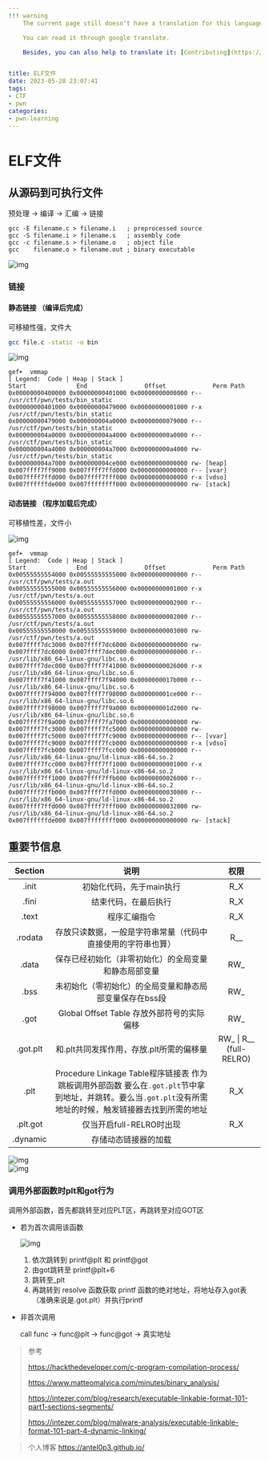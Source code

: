```yaml
---
!!! warning
    The current page still doesn't have a translation for this language.

    You can read it through google translate.

    Besides, you can also help to translate it: [Contributing](https://ctf-wiki.org/en/contribute/before-contributing/). 


title: ELF文件
date: 2023-05-28 23:07:41
tags:
- CTF
- pwn
categories:
- pwn-learning
---
```



# ELF文件

## 从源码到可执行文件

预处理 ->  编译 ->  汇编 ->  链接

```assembly
gcc -E filename.c > filename.i   ; preprocessed source
gcc -S filename.i > filename.s   ; assembly code
gcc -c filename.s > filename.o   ; object file
gcc    filename.o > filename.out ; binary executable
```

![img](0x1.png)

### 链接

#### 静态链接 （编译后完成）

可移植性强，文件大

```sh
gcc file.c -static -o bin
```

![img](0x2.png)

```assembly
gef➤  vmmap 
[ Legend:  Code | Heap | Stack ]
Start              End                Offset             Perm Path
0x00000000400000 0x00000000401000 0x00000000000000 r-- /usr/ctf/pwn/tests/bin_static
0x00000000401000 0x00000000479000 0x00000000001000 r-x /usr/ctf/pwn/tests/bin_static
0x00000000479000 0x000000004a0000 0x00000000079000 r-- /usr/ctf/pwn/tests/bin_static
0x000000004a0000 0x000000004a4000 0x000000000a0000 r-- /usr/ctf/pwn/tests/bin_static
0x000000004a4000 0x000000004a7000 0x000000000a4000 rw- /usr/ctf/pwn/tests/bin_static
0x000000004a7000 0x000000004ce000 0x00000000000000 rw- [heap]
0x007ffff7ff9000 0x007ffff7ffd000 0x00000000000000 r-- [vvar]
0x007ffff7ffd000 0x007ffff7fff000 0x00000000000000 r-x [vdso]
0x007ffffffde000 0x007ffffffff000 0x00000000000000 rw- [stack]
```



#### 动态链接 （程序加载后完成）

可移植性差，文件小

![img](0x3.png)

```assembly
gef➤  vmmap 
[ Legend:  Code | Heap | Stack ]
Start              End                Offset             Perm Path
0x00555555554000 0x00555555555000 0x00000000000000 r-- /usr/ctf/pwn/tests/a.out
0x00555555555000 0x00555555556000 0x00000000001000 r-x /usr/ctf/pwn/tests/a.out
0x00555555556000 0x00555555557000 0x00000000002000 r-- /usr/ctf/pwn/tests/a.out
0x00555555557000 0x00555555558000 0x00000000002000 r-- /usr/ctf/pwn/tests/a.out
0x00555555558000 0x00555555559000 0x00000000003000 rw- /usr/ctf/pwn/tests/a.out
0x007ffff7dc3000 0x007ffff7dc6000 0x00000000000000 rw- 
0x007ffff7dc6000 0x007ffff7dec000 0x00000000000000 r-- /usr/lib/x86_64-linux-gnu/libc.so.6
0x007ffff7dec000 0x007ffff7f41000 0x00000000026000 r-x /usr/lib/x86_64-linux-gnu/libc.so.6
0x007ffff7f41000 0x007ffff7f94000 0x0000000017b000 r-- /usr/lib/x86_64-linux-gnu/libc.so.6
0x007ffff7f94000 0x007ffff7f98000 0x000000001ce000 r-- /usr/lib/x86_64-linux-gnu/libc.so.6
0x007ffff7f98000 0x007ffff7f9a000 0x000000001d2000 rw- /usr/lib/x86_64-linux-gnu/libc.so.6
0x007ffff7f9a000 0x007ffff7fa7000 0x00000000000000 rw- 
0x007ffff7fc3000 0x007ffff7fc5000 0x00000000000000 rw- 
0x007ffff7fc5000 0x007ffff7fc9000 0x00000000000000 r-- [vvar]
0x007ffff7fc9000 0x007ffff7fcb000 0x00000000000000 r-x [vdso]
0x007ffff7fcb000 0x007ffff7fcc000 0x00000000000000 r-- /usr/lib/x86_64-linux-gnu/ld-linux-x86-64.so.2
0x007ffff7fcc000 0x007ffff7ff1000 0x00000000001000 r-x /usr/lib/x86_64-linux-gnu/ld-linux-x86-64.so.2
0x007ffff7ff1000 0x007ffff7ffb000 0x00000000026000 r-- /usr/lib/x86_64-linux-gnu/ld-linux-x86-64.so.2
0x007ffff7ffb000 0x007ffff7ffd000 0x00000000030000 r-- /usr/lib/x86_64-linux-gnu/ld-linux-x86-64.so.2
0x007ffff7ffd000 0x007ffff7fff000 0x00000000032000 rw- /usr/lib/x86_64-linux-gnu/ld-linux-x86-64.so.2
0x007ffffffde000 0x007ffffffff000 0x00000000000000 rw- [stack]
```

## 重要节信息

| Section  |                             说明                             |          权限           |
| :------: | :----------------------------------------------------------: | :---------------------: |
|  .init   |                   初始化代码，先于main执行                   |           R_X           |
|  .fini   |                     结束代码，在最后执行                     |           R_X           |
|  .text   |                         程序汇编指令                         |           R_X           |
| .rodata  | 存放只读数据，一般是字符串常量（代码中直接使用的字符串也算） |           R__           |
|  .data   |     保存已经初始化（非零初始化）的全局变量和静态局部变量     |           RW_           |
|   .bss   |   未初始化（零初始化）的全局变量和静态局部变量保存在bss段    |           RW_           |
|   .got   |         Global Offset Table  存放外部符号的实际偏移          |           RW_           |
| .got.plt |           和.plt共同发挥作用，存放.plt所需的偏移量           | RW_ \| R__ (full-RELRO) |
|   .plt   | Procedure Linkage Table程序链接表   作为跳板调用外部函数  要么在`.got.plt`节中拿到地址，并跳转。要么当`.got.plt`没有所需地址的时候，触发链接器去找到所需的地址 |           R_X           |
| .plt.got |                   仅当开启full-RELRO时出现                   |           R_X           |
| .dynamic |                     存储动态链接器的加载                     |                         |

![img](0x4.png)  
![img](0x5.png)

### 调用外部函数时plt和got行为

调用外部函数，首先都跳转至对应PLT区，再跳转至对应GOT区

- 若为首次调用该函数

  ![img](0x6.png)

  1. 依次跳转到 printf@plt 和 printf@got
  2. 由got跳转至 printf@plt+6   
  3. 跳转至_plt
  4. 再跳转到 resolve 函数获取 printf 函数的绝对地址，将地址存入got表（准确来说是.got.plt）并执行printf

- 非首次调用

  call func -> func@plt -> func@got -> 真实地址

> 参考
>
> https://hackthedeveloper.com/c-program-compilation-process/
>
> https://www.matteomalvica.com/minutes/binary_analysis/
>
> https://intezer.com/blog/research/executable-linkable-format-101-part1-sections-segments/
>
> https://intezer.com/blog/malware-analysis/executable-linkable-format-101-part-4-dynamic-linking/

> 个人博客 https://antel0p3.github.io/